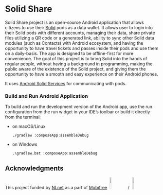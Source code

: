 # Solid Share

Solid Share project is an open-source Android application that allows citizens to use their [Solid](https://solidproject.org/) pods as a data wallet. It allows user to login into their Solid pods with different accounts, managing their data, share private files utilizing a QR code or a generated link, ability to sync other Solid data modules (such as Contacts) with Android ecosystem, and having the opportunity to have travel tickets and passes inside their pods and use them on a daily-basis. The app is designed to be offline-first for more convenience.
The goal of this project is to bring Solid into the hands of regular people, without having a background in programming, making the public aware of the existence of the Solid project, and giving them the opportunity to have a smooth and easy experience on their Android phones.

It uses [Android Solid Services](https://github.com/pondersource/Android-Solid-Services) for communicating with pods.

### Build and Run Android Application

To build and run the development version of the Android app, use the run configuration from the run widget
in your IDE’s toolbar or build it directly from the terminal:
- on macOS/Linux
  ```shell
  ./gradlew :composeApp:assembleDebug
  ```
- on Windows
  ```shell
  .\gradlew.bat :composeApp:assembleDebug
  ```



## Acknowledgments
This project funded by [NLnet](https://nlnet.nl/) as a part of [Mobifree](https://mobifree.org/) <img src="https://nlnet.nl/logo/banner.svg" style="width: 10%; margin: 0 1% 0 1%;">
/ <img src="https://nlnet.nl/image/logos/NGI_Mobifree_tag.svg" style="width: 10%; margin: 0 1% 0 1%;">
